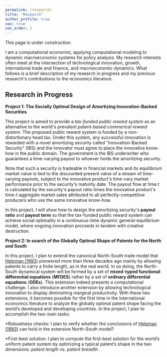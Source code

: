 ```yaml
---
permalink: /research/
title: "Research"
author_profile: true
nav: true
nav_order: 1
---
```


This page is under construction.

I am a computational economist, applying computational modeling to dynamic macroeconomic systems for policy analysis. My research interests often meet at the intersection of technological innovation, growth, international trade and finance, and macroeconomic dynamics. What follows is a brief description of my research in progress and my previous research's contributions to the economics literature. 

## Research in Progress

**Project 1: The Socially Optimal Design of Amortizing Innovation-Backed Securities**

This project is aimed to provide a *tax-funded public reward system* as an alternative to the world's prevalent *patent-based commerical reward system*. The proposed public reward system is funded by a non-distortionary head tax. Under this system, any successful innovation is rewarded with a novel amortizing security called "Innovation-Backed Security" (IBS) and the innovator must agree to place the innovative know-how in the public domain. The government is the IBS underwriter who guarantees a time-varying payout to whoever holds the amortizing security. 

Note that such a security is tradeable in financial markets and its equilibrium market value is tied to the discounted present value of a stream of time-varying payouts, subject to the innovative product's time-vary market performance prior to the security's maturity date. The payout flow at  time *t* is calculated by the security's payout ratio times the innovative product's time-*t* aggregate market sales attributed to all perfectly-competitive producers who use the same innovative know-how. 

In this project, I will show how to design the amortizing security's **payout ratio** and **payout term** so that the tax-funded public reward system can achieve social optimality in a continuous-time dynamic general-equilibrium model, where ongoing innovation proceeds in tandem with creative destruction. 


**Project 2: In search of the Globally Optimal Shape of Patents for the North and South**

In this project, I plan to extend the canonical North-South trade model that [Helpman (1993)](https://doi.org/10.2307/2951642) pioneered more than three decades ago mainly by allowing patents to carry a finite length, as in the real world. In so doing, the North-South dynamical system will be formed by a set of **mixed-typed functional differential equations** (**MFDES**) rather by a set of **ordinary differential equations** (**ODEs**). This extension indeed presents a computational challenge. I also introduce another extension by allowing technological innovation to display diminishing marginal productivity. With these two extensions, it becomes possible for the first time in the international economics literature to analyze the globally optimal patent shape facing the world’s developed and developing countries. In the project, I plan to accomplish the two main tasks:

*Robustness checks: I plan to verify whether the conclusions of [Helpman (1993)](https://doi.org/10.2307/2951642) can hold in the extensive North-South model? 

*First-best solution: I plan to compute the first-best solution for the world’s uniform patent system by optimizing a typical patent’s shape in the two dimensions: *patent length* vs. *patent breadth*. 


